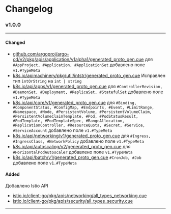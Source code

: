 # Changelog

### v1.0.0
___
#### Changed

- [github.com/argoproj/argo-cd/v2/pkg/apis/application/v1alpha1/generated_proto_gen.cue](./github.com/argoproj/argo-cd/v2/pkg/apis/application/v1alpha1/generated_proto_gen.cue)
для `#AppProject, #Application, #ApplicationSet` добавлено поле `v1.#TypeMeta`
- [k8s.io/apimachinery/pkg/util/intstr/generated_proto_gen.cue](./k8s.io/apimachinery/pkg/util/intstr/generated_proto_gen.cue) Исправлен тип `intOrString` на `int | string`
- [k8s.io/api/apps/v1/generated_proto_gen.cue](./k8s.io/api/apps/v1/generated_proto_gen.cue) для
`#ControllerRevision, #DaemonSet, #Deployment, #ReplicaSet, #StatefulSet` добавлено поле `v1.#TypeMeta`
- [k8s.io/api/core/v1/generated_proto_gen.cue](./k8s.io/api/core/v1/generated_proto_gen.cue) для
    `#Binding, #ComponentStatus, #ConfigMap, #Endpoints, #Event, #LimitRange, #Namespace, #Node, #PersistentVolume, #PersistentVolumeClaim, #PersistentVolumeClaimTemplate, #Pod, #PodStatusResult, #PodTemplate, #PodTemplateSpec, #RangeAllocation, #ReplicationController, #ResourceQuota, #Secret, #Service, #ServiceAccount` добавлено поле `v1.#TypeMeta`
- [k8s.io/api/networking/v1/generated_proto_gen.cue](./k8s.io/api/networking/v1/generated_proto_gen.cue) для `#Ingress, #IngressClass, #NetworkPolicy` добавлено поле `v1.#TypeMeta`
- [k8s.io/api/autoscaling/v2/generated_proto_gen.cue](./k8s.io/api/autoscaling/v2/generated_proto_gen.cue) для `#HorizontalPodAutoscaler` добавлено поле `v1.#TypeMeta`
- [k8s.io/api/batch/v1/generated_proto_gen.cue](./k8s.io/api/batch/v1/generated_proto_gen.cue) `#CronJob, #Job` добавлено поле `v1.#TypeMeta`

#### Added

Добавлено Istio API

* [istio.io/client-go/pkg/apis/networking/all_types_networking.cue](./istio.io/client-go/pkg/apis/networking/all_types_networking.cue)
* [istio.io/client-go/pkg/apis/security/all_types_security.cue](./istio.io/client-go/pkg/apis/security/all_types_security.cue)

---